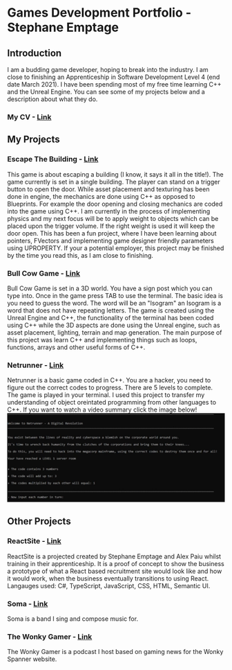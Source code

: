 # Games Development Portfolio - Stephane Emptage

## Introduction

I am a budding game developer, hoping to break into the industry. I am close to finishing an Apprenticeship in Software Development Level 4 (end date March 2021). I have been spending most of my free time learning C++ and the Unreal Engine. You can see some of my projects below and a description about what they do. 

### My CV - **[Link](https://github.com/StefEmp/GamesDevelopmentPortfolio/blob/main/CV%20Stephane%20Emptage.pdf)** 



## My Projects

### Escape The Building - **[Link](https://github.com/StefEmp/EscapeTheBuilding)** 
This game is about escaping a building (I know, it says it all in the title!). The game currently is set in a single building. The player can stand on a trigger button to open the door. While asset placement and texturing has been done in engine, the mechanics are done using C++ as opposed to Blueprints. For example the door opening and closing mechanics are coded into the game using C++. I am currently in the process of implementing physics and my next focus will be to apply weight to objects which can be placed upon the trigger volume. If the right weight is used it will keep the door open. This has been a fun project, where I have been learning about pointers, FVectors and implementing game designer friendly parameters using UPROPERTY. If your a potential employer, this project may be finished by the time you read this, as I am close to finishing.


### Bull Cow Game - **[Link](https://github.com/StefEmp/BullCowGame)**
Bull Cow Game is set in a 3D world. You have a sign post which you can type into. Once in the game press TAB to use the terminal.
The basic idea is you need to guess the word. The word will be an "Isogram" an Isogram is a word that does not have repeating letters. 
The game is created using the Unreal Engine and C++, the functionality of the terminal has been coded using C++ while the 3D aspects are done using the Unreal engine, such as asset placement, lighting, terrain and map generation. The main purpose of this project was learn C++ and implementing things such as loops, functions, arrays and other useful forms of C++.


### Netrunner - **[Link](https://github.com/StefEmp/Netrunner)**
Netrunner is a basic game coded in C++. You are a hacker, you need to figure out the correct codes to progress. There are 5 levels to complete. The game is played in your terminal. I used this project to transfer my understanding of object oreintated programming from other languages to C++. If you want to watch a video summary click the image below!
[![Netrunner](/netrunner.PNG)](https://youtu.be/zcMQp_VILNs "Netrunner")

## Other Projects

### ReactSite - **[Link](https://github.com/StefEmp/ReactSite)**
ReactSite is a projected created by Stephane Emptage and Alex Paiu whilst training in their apprenticeship. It is a proof of concept to show the business a prototype of what a React based recruitment site would look like and how it would work, when the business eventually transitions to using React. Langauges used: C#, TypeScript, JavaScript, CSS, HTML, Semantic UI.


### Soma - **[Link](https://soma10.bandcamp.com/releases)**
Soma is a band I sing and compose music for.


### The Wonky Gamer - **[Link](https://www.wonkyspanner.com/podcasts/wonky-gamer)** 
The Wonky Gamer is a podcast I host based on gaming news for the Wonky Spanner website. 



